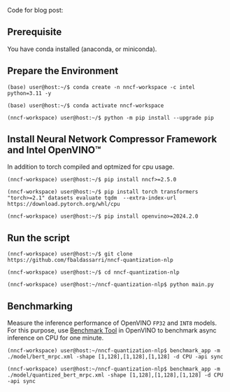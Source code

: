 Code for blog post:



## Prerequisite

You have conda installed (anaconda, or miniconda).

## Prepare the Environment 

```
(base) user@host:~/$ conda create -n nncf-workspace -c intel python=3.11 -y

(base) user@host:~/$ conda activate nncf-workspace

(nncf-workspace) user@host:~/$ python -m pip install --upgrade pip

```

## Install Neural Network Compressor Framework and Intel OpenVINO™

In addition to torch compiled and optmized for cpu usage.

```
(nncf-workspace) user@host:~/$ pip install nncf>=2.5.0

(nncf-workspace) user@host:~/$ pip install torch transformers "torch>=2.1" datasets evaluate tqdm  --extra-index-url https://download.pytorch.org/whl/cpu

(nncf-workspace) user@host:~/$ pip install openvino>=2024.2.0

```
## Run the script

```
(nncf-workspace) user@host:~/$ git clone https://github.com/fbaldassarri/nncf-quantization-nlp

(nncf-workspace) user@host:~/$ cd nncf-quantization-nlp

(nncf-workspace) user@host:~/nncf-quantization-nlp$ python main.py

```

## Benchmarking 

Measure the inference performance of OpenVINO `FP32` and `INT8` models.
For this purpose, use [Benchmark Tool](https://docs.openvino.ai/2024/learn-openvino/openvino-samples/benchmark-tool.html) in OpenVINO to benchmark async inference on CPU for one minute.

```
(nncf-workspace) user@host:~/nncf-quantization-nlp$ benchmark_app -m ./model/bert_mrpc.xml -shape [1,128],[1,128],[1,128] -d CPU -api sync

(nncf-workspace) user@host:~/nncf-quantization-nlp$ benchmark_app -m ./model/quantized_bert_mrpc.xml -shape [1,128],[1,128],[1,128] -d CPU -api sync
```
